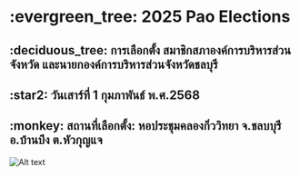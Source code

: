 <h1>:evergreen_tree: 2025 Pao Elections</h1>

<h2>:deciduous_tree: การเลือกตั้ง สมาชิกสภาองค์การบริหารส่วนจังหวัด และนายกองค์การบริหารส่วนจังหวัดชลบุรี</h2>

<h2>:star2: วันเสาร์ที่ 1 กุมภาพันธ์ พ.ศ.2568</h2>

<h2>:monkey: สถานที่เลือกตั้ง: หอประชุมคลองกิ่ววิทยา จ.ชลบบุรี อ.บ้านบึง ต.หัวกุญแจ</h2>

![Alt text](Img/PPPP.png)
